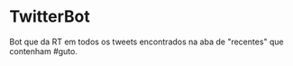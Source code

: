# TwitterBot
Bot que da RT em todos os tweets encontrados na aba de "recentes" que contenham #guto.
